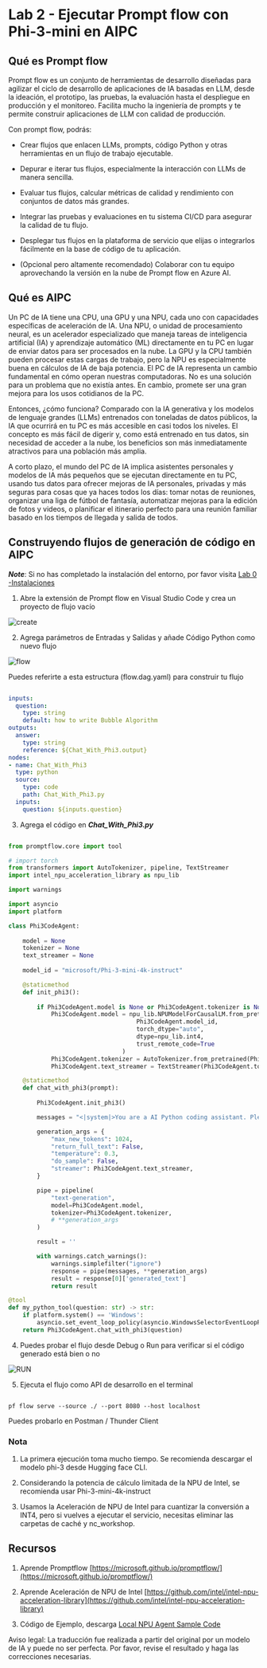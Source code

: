 # **Lab 2 - Ejecutar Prompt flow con Phi-3-mini en AIPC**

## **Qué es Prompt flow**

Prompt flow es un conjunto de herramientas de desarrollo diseñadas para agilizar el ciclo de desarrollo de aplicaciones de IA basadas en LLM, desde la ideación, el prototipo, las pruebas, la evaluación hasta el despliegue en producción y el monitoreo. Facilita mucho la ingeniería de prompts y te permite construir aplicaciones de LLM con calidad de producción.

Con prompt flow, podrás:

- Crear flujos que enlacen LLMs, prompts, código Python y otras herramientas en un flujo de trabajo ejecutable.

- Depurar e iterar tus flujos, especialmente la interacción con LLMs de manera sencilla.

- Evaluar tus flujos, calcular métricas de calidad y rendimiento con conjuntos de datos más grandes.

- Integrar las pruebas y evaluaciones en tu sistema CI/CD para asegurar la calidad de tu flujo.

- Desplegar tus flujos en la plataforma de servicio que elijas o integrarlos fácilmente en la base de código de tu aplicación.

- (Opcional pero altamente recomendado) Colaborar con tu equipo aprovechando la versión en la nube de Prompt flow en Azure AI.

## **Qué es AIPC**

Un PC de IA tiene una CPU, una GPU y una NPU, cada uno con capacidades específicas de aceleración de IA. Una NPU, o unidad de procesamiento neural, es un acelerador especializado que maneja tareas de inteligencia artificial (IA) y aprendizaje automático (ML) directamente en tu PC en lugar de enviar datos para ser procesados en la nube. La GPU y la CPU también pueden procesar estas cargas de trabajo, pero la NPU es especialmente buena en cálculos de IA de baja potencia. El PC de IA representa un cambio fundamental en cómo operan nuestras computadoras. No es una solución para un problema que no existía antes. En cambio, promete ser una gran mejora para los usos cotidianos de la PC.

Entonces, ¿cómo funciona? Comparado con la IA generativa y los modelos de lenguaje grandes (LLMs) entrenados con toneladas de datos públicos, la IA que ocurrirá en tu PC es más accesible en casi todos los niveles. El concepto es más fácil de digerir y, como está entrenado en tus datos, sin necesidad de acceder a la nube, los beneficios son más inmediatamente atractivos para una población más amplia.

A corto plazo, el mundo del PC de IA implica asistentes personales y modelos de IA más pequeños que se ejecutan directamente en tu PC, usando tus datos para ofrecer mejoras de IA personales, privadas y más seguras para cosas que ya haces todos los días: tomar notas de reuniones, organizar una liga de fútbol de fantasía, automatizar mejoras para la edición de fotos y videos, o planificar el itinerario perfecto para una reunión familiar basado en los tiempos de llegada y salida de todos.

## **Construyendo flujos de generación de código en AIPC**

***Note***: Si no has completado la instalación del entorno, por favor visita [Lab 0 -Instalaciones](./01.Installations.md)

1. Abre la extensión de Prompt flow en Visual Studio Code y crea un proyecto de flujo vacío

![create](../../../../../../../translated_images/pf_create.626fd367cf0ac7981e0731fdfc70fa46df0826f9eaf57c22f07908817ede14d3.es.png)

2. Agrega parámetros de Entradas y Salidas y añade Código Python como nuevo flujo

![flow](../../../../../../../translated_images/pf_flow.f2d64298a737b204ec7b33604538c97d4fffe9e07e74bad1c162e88e026d3dfa.es.png)

Puedes referirte a esta estructura (flow.dag.yaml) para construir tu flujo

```yaml

inputs:
  question:
    type: string
    default: how to write Bubble Algorithm
outputs:
  answer:
    type: string
    reference: ${Chat_With_Phi3.output}
nodes:
- name: Chat_With_Phi3
  type: python
  source:
    type: code
    path: Chat_With_Phi3.py
  inputs:
    question: ${inputs.question}

```

3. Agrega el código en ***Chat_With_Phi3.py***

```python

from promptflow.core import tool

# import torch
from transformers import AutoTokenizer, pipeline, TextStreamer
import intel_npu_acceleration_library as npu_lib

import warnings

import asyncio
import platform

class Phi3CodeAgent:
    
    model = None
    tokenizer = None
    text_streamer = None
    
    model_id = "microsoft/Phi-3-mini-4k-instruct"

    @staticmethod
    def init_phi3():
        
        if Phi3CodeAgent.model is None or Phi3CodeAgent.tokenizer is None o Phi3CodeAgent.text_streamer is None:
            Phi3CodeAgent.model = npu_lib.NPUModelForCausalLM.from_pretrained(
                                    Phi3CodeAgent.model_id,
                                    torch_dtype="auto",
                                    dtype=npu_lib.int4,
                                    trust_remote_code=True
                                )
            Phi3CodeAgent.tokenizer = AutoTokenizer.from_pretrained(Phi3CodeAgent.model_id)
            Phi3CodeAgent.text_streamer = TextStreamer(Phi3CodeAgent.tokenizer, skip_prompt=True)

    @staticmethod
    def chat_with_phi3(prompt):
        
        Phi3CodeAgent.init_phi3()

        messages = "<|system|>You are a AI Python coding assistant. Please help me to generate code in Python.The answer only generated Python code, but any comments and instructions do not need to be generated<|end|><|user|>" + prompt + "<|end|><|assistant|>"

        generation_args = {
            "max_new_tokens": 1024,
            "return_full_text": False,
            "temperature": 0.3,
            "do_sample": False,
            "streamer": Phi3CodeAgent.text_streamer,
        }

        pipe = pipeline(
            "text-generation",
            model=Phi3CodeAgent.model,
            tokenizer=Phi3CodeAgent.tokenizer,
            # **generation_args
        )

        result = ''

        with warnings.catch_warnings():
            warnings.simplefilter("ignore")
            response = pipe(messages, **generation_args)
            result = response[0]['generated_text']
            return result

@tool
def my_python_tool(question: str) -> str:
    if platform.system() == 'Windows':
        asyncio.set_event_loop_policy(asyncio.WindowsSelectorEventLoopPolicy())
    return Phi3CodeAgent.chat_with_phi3(question)

```

4. Puedes probar el flujo desde Debug o Run para verificar si el código generado está bien o no

![RUN](../../../../../../../translated_images/pf_run.57c3f9e7e7052ff85850b8f06648c7d5b4d2ac9f4796381fd8d29b1a41e1f705.es.png)

5. Ejecuta el flujo como API de desarrollo en el terminal

```

pf flow serve --source ./ --port 8080 --host localhost   

```

Puedes probarlo en Postman / Thunder Client

### **Nota**

1. La primera ejecución toma mucho tiempo. Se recomienda descargar el modelo phi-3 desde Hugging face CLI.

2. Considerando la potencia de cálculo limitada de la NPU de Intel, se recomienda usar Phi-3-mini-4k-instruct

3. Usamos la Aceleración de NPU de Intel para cuantizar la conversión a INT4, pero si vuelves a ejecutar el servicio, necesitas eliminar las carpetas de caché y nc_workshop.

## **Recursos**

1. Aprende Promptflow [https://microsoft.github.io/promptflow/](https://microsoft.github.io/promptflow/)

2. Aprende Aceleración de NPU de Intel [https://github.com/intel/intel-npu-acceleration-library](https://github.com/intel/intel-npu-acceleration-library)

3. Código de Ejemplo, descarga [Local NPU Agent Sample Code](../../../../../code/07.Lab/01/AIPC/local-npu-agent/)

Aviso legal: La traducción fue realizada a partir del original por un modelo de IA y puede no ser perfecta. Por favor, revise el resultado y haga las correcciones necesarias.